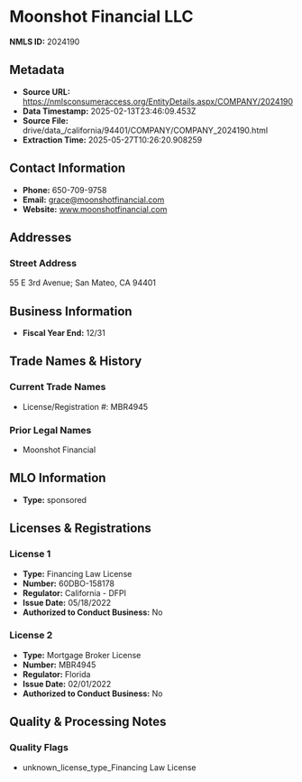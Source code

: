 # Moonshot Financial LLC

**NMLS ID:** 2024190

## Metadata
- **Source URL:** https://nmlsconsumeraccess.org/EntityDetails.aspx/COMPANY/2024190
- **Data Timestamp:** 2025-02-13T23:46:09.453Z
- **Source File:** drive/data_/california/94401/COMPANY/COMPANY_2024190.html
- **Extraction Time:** 2025-05-27T10:26:20.908259

## Contact Information
- **Phone:** 650-709-9758
- **Email:** grace@moonshotfinancial.com
- **Website:** www.moonshotfinancial.com

## Addresses
### Street Address
55 E 3rd Avenue; San Mateo, CA 94401

## Business Information
- **Fiscal Year End:** 12/31

## Trade Names & History
### Current Trade Names
- License/Registration #: MBR4945

### Prior Legal Names
- Moonshot Financial

## MLO Information
- **Type:** sponsored

## Licenses & Registrations

### License 1
- **Type:** Financing Law License
- **Number:** 60DBO-158178
- **Regulator:** California - DFPI
- **Issue Date:** 05/18/2022
- **Authorized to Conduct Business:** No

### License 2
- **Type:** Mortgage Broker License
- **Number:** MBR4945
- **Regulator:** Florida
- **Issue Date:** 02/01/2022
- **Authorized to Conduct Business:** No

## Quality & Processing Notes
### Quality Flags
- unknown_license_type_Financing Law License
